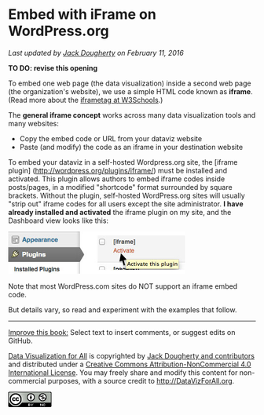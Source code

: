 # Embed with iFrame on WordPress.org

*Last updated by [Jack Dougherty](../../introduction/who.md) on February 11, 2016*

**TO DO: revise this opening**

To embed one web page (the data visualization) inside a second web page (the organization's website), we use a simple HTML code known as **iframe**. (Read more about the <a href="http://www.w3schools.com/tags/tag_iframe.asp">iframe</a><a href="http://www.w3schools.com/tags/tag_iframe.asp">tag at W3Schools</a>.)

The **general iframe concept** works across many data visualization tools and many websites:
- Copy the embed code or URL from your dataviz website
- Paste (and modify) the code as an iframe in your destination website

To embed your dataviz in a self-hosted Wordpress.org site, the [iframe plugin] (http://wordpress.org/plugins/iframe/) must be installed and activated. This plugin allows authors to embed iframe codes inside posts/pages, in a modified "shortcode" format surrounded by square brackets. Without the plugin, self-hosted WordPress.org sites will usually "strip out" iframe codes for all users except the site administrator. **I have already installed and activated** the iframe plugin on my site, and the Dashboard view looks like this:

![](WordPressOrg-iframe-plugin-activate.jpg)

Note that most WordPress.com sites do NOT support an iframe embed code.

But details vary, so read and experiment with the examples that follow.



---


[Improve this book:](../../gitbook/improve.md) Select text to insert comments, or suggest edits on GitHub.

[Data Visualization for All](http://datavizforall.org)
is copyrighted by [Jack Dougherty and contributors](../../introduction/who.md)
and distributed under a [Creative Commons Attribution-NonCommercial 4.0 International License](http://creativecommons.org/licenses/by-nc/4.0). You may freely share and modify this content for non-commercial purposes, with a source credit to http://DataVizForAll.org.

![Creative Commons by-nc image](../../cc-by-nc.png)
